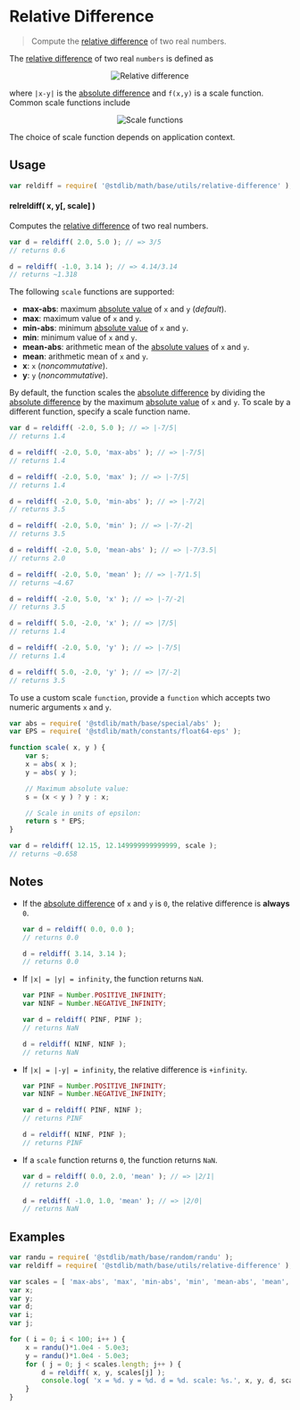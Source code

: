 Relative Difference
===

> Compute the [relative difference][relative-difference] of two real numbers.


<!-- <intro> -->

The [relative difference][relative-difference] of two real `numbers` is defined as

<!-- <equation class="equation" label="eq:relative_difference" align="center" raw="\Delta(x,y) = \frac{|x - y|}{|f(x,y)|} = \left|\frac{x - y}{f(x,y)}\right|" alt="Relative difference"> -->

<div class="equation" align="center" data-raw-text="\Delta(x,y) = \frac{|x - y|}{|f(x,y)|} = \left|\frac{x - y}{f(x,y)}\right|" data-equation="eq:relative_difference">
    <img src="" alt="Relative difference">
    <br>
</div>

<!-- </equation> -->

where `|x-y|` is the [absolute difference][absolute-difference] and `f(x,y)` is a scale function. Common scale functions include

<!-- <equation class="equation" label="eq:scale_functions" align="center" raw="\begin{align*}f(x,y) &= \max(|x|, |y|)\\f(x,y) &= \max(x,y)\\ f(x,y) &= \min(|x|,|y|)\\f(x,y) &= \min(x,y) \\f(x,y) &= \frac{|x|+|y|}{2} \\f(x,y) &= \frac{x + y}{2}\end{align*}" alt="Scale functions"> -->

<div class="equation" align="center" data-raw-text="\begin{align*}f(x,y) &amp;= \max(|x|, |y|)\\f(x,y) &amp;= \max(x,y)\\ f(x,y) &amp;= \min(|x|,|y|)\\f(x,y) &amp;= \min(x,y) \\f(x,y) &amp;= \frac{|x|+|y|}{2} \\f(x,y) &amp;= \frac{x + y}{2}\end{align*}" data-equation="eq:scale_functions">
    <img src="" alt="Scale functions">
    <br>
</div>

<!-- </equation> -->

The choice of scale function depends on application context.

<!-- </intro> -->


<!-- <usage> -->

## Usage

``` javascript
var reldiff = require( '@stdlib/math/base/utils/relative-difference' );
```

#### relreldiff( x, y\[, scale\] )

Computes the [relative difference][relative-difference] of two real numbers.

``` javascript
var d = reldiff( 2.0, 5.0 ); // => 3/5
// returns 0.6

d = reldiff( -1.0, 3.14 ); // => 4.14/3.14
// returns ~1.318
```

The following `scale` functions are supported:

* __max-abs__: maximum [absolute value][absolute-value] of `x` and `y` (*default*).
* __max__: maximum value of `x` and `y`.
* __min-abs__: minimum [absolute value][absolute-value] of `x` and `y`.
* __min__: minimum value of `x` and `y`.
* __mean-abs__: arithmetic mean of the [absolute values][absolute-value] of `x` and `y`.
* __mean__: arithmetic mean of `x` and `y`.
* __x__: `x` (*noncommutative*).
* __y__: `y` (*noncommutative*).

By default, the function scales the [absolute difference][absolute-difference] by dividing the [absolute difference][absolute-difference] by the maximum [absolute value][absolute-value] of `x` and `y`. To scale by a different function, specify a scale function name.

``` javascript
var d = reldiff( -2.0, 5.0 ); // => |-7/5|
// returns 1.4

d = reldiff( -2.0, 5.0, 'max-abs' ); // => |-7/5|
// returns 1.4

d = reldiff( -2.0, 5.0, 'max' ); // => |-7/5|
// returns 1.4

d = reldiff( -2.0, 5.0, 'min-abs' ); // => |-7/2|
// returns 3.5

d = reldiff( -2.0, 5.0, 'min' ); // => |-7/-2|
// returns 3.5

d = reldiff( -2.0, 5.0, 'mean-abs' ); // => |-7/3.5|
// returns 2.0

d = reldiff( -2.0, 5.0, 'mean' ); // => |-7/1.5|
// returns ~4.67

d = reldiff( -2.0, 5.0, 'x' ); // => |-7/-2|
// returns 3.5

d = reldiff( 5.0, -2.0, 'x' ); // => |7/5|
// returns 1.4

d = reldiff( -2.0, 5.0, 'y' ); // => |-7/5|
// returns 1.4

d = reldiff( 5.0, -2.0, 'y' ); // => |7/-2|
// returns 3.5
```

To use a custom scale `function`, provide a `function` which accepts two numeric arguments `x` and `y`.

``` javascript
var abs = require( '@stdlib/math/base/special/abs' );
var EPS = require( '@stdlib/math/constants/float64-eps' );

function scale( x, y ) {
    var s;
    x = abs( x );
    y = abs( y );

    // Maximum absolute value:
    s = (x < y ) ? y : x;

    // Scale in units of epsilon:
    return s * EPS;
}

var d = reldiff( 12.15, 12.149999999999999, scale );
// returns ~0.658
```

<!-- </usage> -->


<!-- <notes> -->

## Notes

* If the [absolute difference][absolute-difference] of `x` and `y` is `0`, the relative difference is __always__ `0`.

    ``` javascript
    var d = reldiff( 0.0, 0.0 );
    // returns 0.0

    d = reldiff( 3.14, 3.14 );
    // returns 0.0
    ```

* If `|x| = |y| = infinity`, the function returns `NaN`.

    ``` javascript
    var PINF = Number.POSITIVE_INFINITY;
    var NINF = Number.NEGATIVE_INFINITY;

    var d = reldiff( PINF, PINF );
    // returns NaN

    d = reldiff( NINF, NINF );
    // returns NaN
    ```

* If `|x| = |-y| = infinity`, the relative difference is `+infinity`.

    ``` javascript
    var PINF = Number.POSITIVE_INFINITY;
    var NINF = Number.NEGATIVE_INFINITY;

    var d = reldiff( PINF, NINF );
    // returns PINF

    d = reldiff( NINF, PINF );
    // returns PINF
    ```

* If a `scale` function returns `0`, the function returns `NaN`.

    ``` javascript
    var d = reldiff( 0.0, 2.0, 'mean' ); // => |2/1|
    // returns 2.0

    d = reldiff( -1.0, 1.0, 'mean' ); // => |2/0|
    // returns NaN
    ```

<!-- </notes> -->


<!-- <examples> -->

## Examples

``` javascript
var randu = require( '@stdlib/math/base/random/randu' );
var reldiff = require( '@stdlib/math/base/utils/relative-difference' );

var scales = [ 'max-abs', 'max', 'min-abs', 'min', 'mean-abs', 'mean', 'x', 'y' ];
var x;
var y;
var d;
var i;
var j;

for ( i = 0; i < 100; i++ ) {
    x = randu()*1.0e4 - 5.0e3;
    y = randu()*1.0e4 - 5.0e3;
    for ( j = 0; j < scales.length; j++ ) {
        d = reldiff( x, y, scales[j] );
        console.log( 'x = %d. y = %d. d = %d. scale: %s.', x, y, d, scales[j] );
    }
}
```

<!-- </examples> -->


<!-- <links> -->

<!-- FIXME: links -->

[absolute-value]: https://github.com/math-io/abs
[absolute-difference]: https://github.com/math-io/absolute-difference

[relative-difference]: https://en.wikipedia.org/wiki/Relative_change_and_difference

<!-- </links> -->
